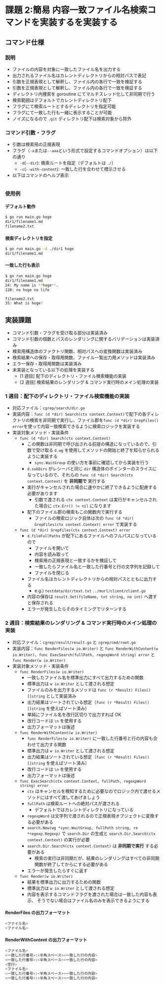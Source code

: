 # 課題 2:簡易 内容一致ファイル名検索コマンドを実装するを実装する

## コマンド仕様

### 説明

- ファイルの内容を対象に一致したファイル名を出力する
- 出力されるファイル名はカレントディレクトリからの相対パスで表記
- 引数を正規表現として解釈し、ファイル内の各行で一致を検証する
- 引数を正規表現として解釈し、ファイル内の各行で一致を検証する
- ディレクトリ内捜索を goroutine にてマルチスレッド化して非同期で行う
- 検索範囲はデフォルトでカレントディレクトリ配下
- フラグにて検索ルートとするディレクトリを指定可能
- フラグにて一致した行も一緒に表示することが可能
- ノイズになるので `.git` ディレクトリ配下は検索対象から除外

### コマンド引数・フラグ

- 引数は検索用の正規表現
- フラグ（`-a`または`--aaa`という形式で設定するコマンドオプション）は以下の通り
  - `-d`(`--dir`): 検索ルートを指定（デフォルトは `./`）
  - `-c`(`--with-content`): 一致した行を合わせて標示させる
- 以下はコマンドのヘルプ表示

```bash

```

### 使用例

#### デフォルト動作

```bash
$ go run main.go hoge
dir1/filename1.md
filename2.txt
```

#### 検索ディレクトリを指定

```bash
$ go run main.go -d ./dir1 hoge
dir1/filename1.md
```

#### 一致した行も表示

```bash
$ go run main.go hoge
dir1/filename1.md
24: My name is **hoge**.
128: no hoge no life

filename2.txt
35: What is hoge?
```

## 実装課題

- コマンド引数・フラグを受け取る部分は実装済み
- コマンド引数の個数とパスのレンダリングに関するバリデーションは実装済み
- 検索用構造体のファクトリ関数、相対パスへの変換関数は実装済み
- 検索結果への保存・取得用関数、ファイル一覧出力用メソッドは実装済み
- エラー保存・取得用関数は実装済み
- 未実装となっている以下の処理を実装する
  - [1 週目] 配下のディレクトリ・ファイル検索機能の実装
  - [2 週目] 検索結果のレンダリング & コマンド実行時のメイン処理の実装

### 1 週目：配下のディレクトリ・ファイル検索機能の実装

- 対応ファイル：`cgrep/search/dir.go`
- 実装内容：`func (d *dir) Search(ctx context.Context)`で配下の各ディレクトリの検索を非同期で実行し、ファイル郡を`func (d *dir) GrepFiles() error`を使って内容一致検索できるように検索ロジックを実装する
- 実装対象メソッド・実装条件
  - `func (d *dir) Search(ctx context.Context)`
    - この関数は非同期で呼び出される前提の構造になっているので、引数で受け取る `d.wg` を使用してメソッドの開始と終了を知らせられるように実装する
      - `sync.WaitGroup` の使い方を事前に確認してから実装を行う
    - `d.subDirs` がレシーバと同じ `dir` 構造体のポインターのスライスになっているので、それらの `func (d *dir) Search(ctx context.Context)` を **非同期で** 実行する
    - 実行がキャンセルされた場合に速やかに終了できるように配慮する必要があります
      - 引数で渡される `ctx context.Context` は実行がキャンセルされた場合に `ctx.Err() != nil` になります
    - 配下のファイル郡の検索もこの関数内で実行する
      - ファイルの検索ロジック自体は次の `func (d *dir) GrepFiles(ctx context.Context) error` で実装する
  - `func (d *dir) GrepFiles(ctx context.Context) error`
    - `d.fileFullPaths` が配下にあるファイルへのフルパスになっているので
      - ファイルを開いて
      - 内容を読み取って
      - 検索用の正規表現と一致するかを検証して
      - 一致したらファイル名と一致した行番号と行の文字列を記録して
      - ファイルを閉じる
    - ファイル名はカレントディレクトリからの相対パスとともに出力する
      - e.g.) `testdata/dir/text.txt` `../murl/client/client.go`
    - 内容の保存は `result.Set(fileName, txt string, no int)` へ渡すと保存される
    - エラーが発生したらそのタイミングでリターンする

### 2 週目：検索結果のレンダリング & コマンド実行時のメイン処理の実装

- 対応ファイル：`cgrep/result/result.go` と `cgrep/cmd/root.go`
- 実装内容：`func RenderFiles(w io.Writer)` と `func RenderWithContent(w io.Writer)`、`func ExecSearch(fullPath, regexpWord string) error` と `func Render(w io.Writer)`
- 実装対象メソッド・実装条件
  - `func RenderFiles(w io.Writer)`
    - 一致したファイル名を標準出力にすべて出力するための関数
    - 標準出力は `w io.Writer` として渡される想定
    - ファイルのみを出力するメソッドは `func (r *Result) Files() []string` として実装済み
    - 出力結果はソートされている想定（`func (r *Result) Files() []string` を使えばソート済み）
    - 単純にファイル名を改行区切りで出力すれば OK
    - 改行コードは `\n` を使用する
    - 出力フォーマットは後述
  - `func RenderWithContent(w io.Writer)`
    - `func RenderFiles(w io.Writer)` に一致した行番号と行の内容も合わせて出力する関数
    - 標準出力は `w io.Writer` として渡される想定
    - 出力結果はソートされている想定（`func (r *Result) Files() []string` を使えばソート済み）
    - 改行コードは `\n` を使用する
    - 出力フォーマットは後述
  - `func ExecSearch(ctx context.Context, fullPath, regexpWord string) error`
    - `ctx` はキャンセルを検知するために必要なのでロジック内で渡せるメソッドにはすべて渡してあげましょう
    - `fullPath` は検索ルートへの絶対パスが渡される
      - デフォルトではカレントディレクトリになっている
    - `regexpWord` は文字列で渡されるので正規表現オブジェクトに変換する必要がある
    - `search.New(wg *sync.WaitGroup, fullPath string, re *regexp.Regexp)` で `search.Dir` の生成と `search.Dir.Search(ctx context.Context)` の実行が必要
    - `search.Dir.Search(ctx context.Context)` は **非同期で実行** する必要がある
      - 検索の実行は非同期だが、結果のレンダリングはすべての非同期関数が終了してからにする必要がある
    - エラーが発生したらすぐに返す
  - `func Render(w io.Writer)`
    - 結果を標準出力に出力するための関数
    - 標準出力は `w io.Writer` として渡される想定
    - 内容を表示するコマンドフラグを渡された場合は一致した内容も表示、 そうでない場合はファイル名のみを表示できるようにする

#### RenderFiles の出力フォーマット

```bash
<ファイル名>
<ファイル名>
```

#### RenderWithContent の出力フォーマット

```bash
<ファイル名>
<一致した行番号>:<半角スペース><一致した行の内容>
<一致した行番号>:<半角スペース><一致した行の内容>
<空行>
<ファイル名>
<一致した行番号>:<半角スペース><一致した行の内容>
<一致した行番号>:<半角スペース><一致した行の内容>
```
